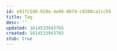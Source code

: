 ```yaml
---
id: e91fc5d0-920a-4e08-8874-c9268ca1cc59
title: Tag
desc: ''
updated: 1614533943765
created: 1614533943765
stub: true
---
```


